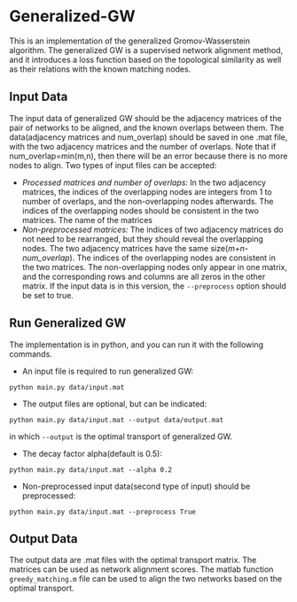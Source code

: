 # Generalized-GW
This is an implementation of the generalized Gromov-Wasserstein algorithm. The generalized GW is a supervised network alignment method, and it introduces a loss function based on the topological similarity as well as their relations with the known matching nodes.

## Input Data
The input data of generalized GW should be the adjacency matrices of the pair of networks to be aligned, and the known overlaps between them. The data(adjacency matrices and num_overlap) should be saved in one .mat file, with the two adjacency matrices and the number of overlaps. Note that if num_overlap=min(m,n), then there will be an error because there is no more nodes to align. Two types of input files can be accepted:

- *Processed matrices and number of overlaps:* In the two adjacency matrices, the indices of the overlapping nodes are integers from 1 to number of overlaps, and the non-overlapping nodes afterwards. The indices of the overlapping nodes should be consistent in the two matrices. The name of the matrices 
- *Non-preprocessed matrices:* The indices of two adjacency matrices do not need to be rearranged, but they should reveal the overlapping nodes. The two adjacency matrices have the same size(*m+n-num_overlap*). The indices of the overlapping nodes are consistent in the two matrices. The non-overlapping nodes only appear in one matrix, and the corresponding rows and columns are all zeros in the other matrix. If the input data is in this version, the `--preprocess` option should be set to true.

## Run Generalized GW
The implementation is in python, and you can run it with the following commands.
- An input file is required to run generalized GW:
```
python main.py data/input.mat
```
- The output files are optional, but can be indicated:
```
python main.py data/input.mat --output data/output.mat
```
in which `--output` is the optimal transport of generalized GW.
- The decay factor alpha(default is 0.5):
```
python main.py data/input.mat --alpha 0.2
```
- Non-preprocessed input data(second type of input) should be preprocessed:
```
python main.py data/input.mat --preprocess True
```
## Output Data
The output data are .mat files with the optimal transport matrix. The matrices can be used as network alignment scores. The matlab function `greedy_matching.m` file can be used to align the two networks based on the optimal transport.
